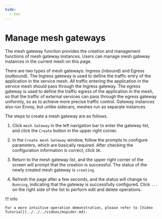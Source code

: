 ```yaml
---
hide:
  - toc
---
```


# Manage mesh gateways

The mesh gateway function provides the creation and management functions of mesh gateway instances. Users can manage mesh gateway instances in the current mesh on this page.

There are two types of mesh gateways: Ingress (inbound) and Egress (outbound).
The Ingress gateway is used to define the traffic entry of the application in the service mesh. All traffic entering the application in the service mesh should pass through the Ingress gateway.
The egress gateway is used to define the traffic egress of the application in the mesh, so that the traffic of external services can pass through the egress gateway uniformly, so as to achieve more precise traffic control.
Gateway instances also run Envoy, but unlike sidecars, meshes run as separate instances.

The steps to create a mesh gateway are as follows.

1. Click `mesh Gateway` in the left navigation bar to enter the gateway list, and click the `Create` button in the upper right corner.

    

2. In the `Create mesh Gateway` window, follow the prompts to configure parameters, which are basically required. After checking the configuration information is correct, click `OK`.

    

3. Return to the mesh gateway list, and the upper right corner of the screen will prompt that the creation is successful. The status of the newly created mesh gateway is `creating`.

    

4. Refresh the page after a few seconds, and the status will change to `Running`, indicating that the gateway is successfully configured. Click `...` on the right side of the list to perform edit and delete operations.

    

!!! info

    For a more intuitive operation demonstration, please refer to [Video Tutorial](../../../videos/mspider.md).